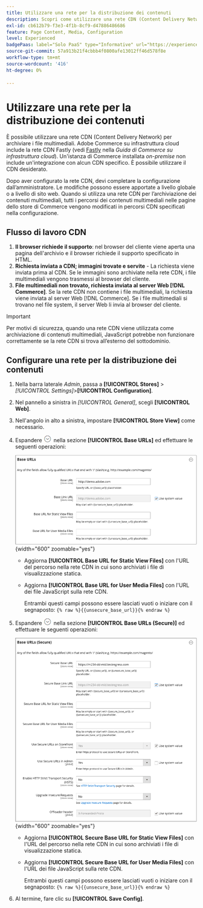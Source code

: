 ```yaml
---
title: Utilizzare una rete per la distribuzione dei contenuti
description: Scopri come utilizzare una rete CDN (Content Delivery Network) per archiviare i file multimediali.
exl-id: cb612b79-f3e3-4f1b-8cf9-d47886486686
feature: Page Content, Media, Configuration
level: Experienced
badgePaas: label="Solo PaaS" type="Informative" url="https://experienceleague.adobe.com/it/docs/commerce/user-guides/product-solutions" tooltip="Applicabile solo ai progetti Adobe Commerce on Cloud (infrastruttura PaaS gestita da Adobe) e ai progetti on-premise."
source-git-commit: 57a913b21f4cbbb4f0800afe13012ff46d578f8e
workflow-type: tm+mt
source-wordcount: '416'
ht-degree: 0%

---
```


# Utilizzare una rete per la distribuzione dei contenuti

È possibile utilizzare una rete CDN (Content Delivery Network) per archiviare i file multimediali. Adobe Commerce su infrastruttura cloud include la rete CDN Fastly (vedi [Fastly](https://experienceleague.adobe.com/docs/commerce-cloud-service/user-guide/cdn/fastly.html?lang=it) nella _Guida di Commerce su infrastruttura cloud_). Un&#39;istanza di Commerce installata _on-premise_ non include un&#39;integrazione con alcun CDN specifico. È possibile utilizzare il CDN desiderato.

Dopo aver configurato la rete CDN, devi completare la configurazione dall’amministratore. Le modifiche possono essere apportate a livello globale o a livello di sito web. Quando si utilizza una rete CDN per l’archiviazione dei contenuti multimediali, tutti i percorsi dei contenuti multimediali nelle pagine dello store di Commerce vengono modificati in percorsi CDN specificati nella configurazione.

## Flusso di lavoro CDN

1. **Il browser richiede il supporto**: nel browser del cliente viene aperta una pagina dell&#39;archivio e il browser richiede il supporto specificato in HTML.
1. **Richiesta inviata a CDN; immagini trovate e servite** - La richiesta viene inviata prima al CDN. Se le immagini sono archiviate nella rete CDN, i file multimediali vengono trasmessi al browser del cliente.
1. **File multimediali non trovato, richiesta inviata al server Web [!DNL Commerce]**. Se la rete CDN non contiene i file multimediali, la richiesta viene inviata al server Web [!DNL Commerce]. Se i file multimediali si trovano nel file system, il server Web li invia al browser del cliente.

>[!IMPORTANT]
>
>Per motivi di sicurezza, quando una rete CDN viene utilizzata come archiviazione di contenuti multimediali, JavaScript potrebbe non funzionare correttamente se la rete CDN si trova all’esterno del sottodominio.

## Configurare una rete per la distribuzione dei contenuti

1. Nella barra laterale _Admin_, passa a **[!UICONTROL Stores]** > _[!UICONTROL Settings]_>**[!UICONTROL Configuration]**.

1. Nel pannello a sinistra in _[!UICONTROL General]_, scegli **[!UICONTROL Web]**.

1. Nell&#39;angolo in alto a sinistra, impostare **[!UICONTROL Store View]** come necessario.

1. Espandere ![Il selettore di espansione](../assets/icon-display-expand.png) nella sezione **[!UICONTROL Base URLs]** ed effettuare le seguenti operazioni:

   ![Configurazione generale - URL di base Web](./assets/web-base-urls.png){width="600" zoomable="yes"}

   - Aggiorna **[!UICONTROL Base URL for Static View Files]** con l&#39;URL del percorso nella rete CDN in cui sono archiviati i file di visualizzazione statica.

   - Aggiorna **[!UICONTROL Base URL for User Media Files]** con l&#39;URL dei file JavaScript sulla rete CDN.

     Entrambi questi campi possono essere lasciati vuoti o iniziare con il segnaposto: `{% raw %}{{unsecure_base_url}}{% endraw %}`

1. Espandere ![Il selettore di espansione](../assets/icon-display-expand.png) nella sezione **[!UICONTROL Base URLs (Secure)]** ed effettuare le seguenti operazioni:

   ![Configurazione generale - URL di base Web (protetto)](./assets/web-base-urls-secure.png){width="600" zoomable="yes"}

   - Aggiorna **[!UICONTROL Secure Base URL for Static View Files]** con l&#39;URL del percorso nella rete CDN in cui sono archiviati i file di visualizzazione statica.

   - Aggiorna **[!UICONTROL Secure Base URL for User Media Files]** con l&#39;URL dei file JavaScript sulla rete CDN.

     Entrambi questi campi possono essere lasciati vuoti o iniziare con il segnaposto: `{% raw %}{{unsecure_base_url}}{% endraw %}`

1. Al termine, fare clic su **[!UICONTROL Save Config]**.

